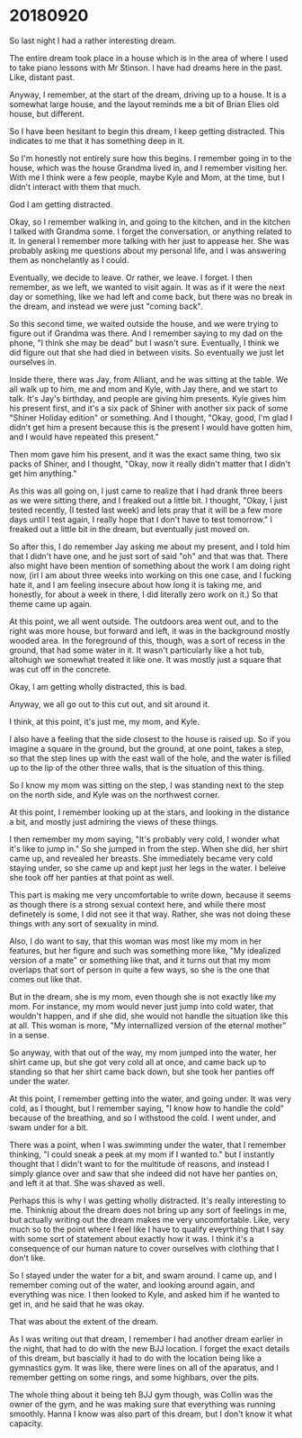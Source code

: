 # 20180920
So last night I had a rather interesting dream.

The entire dream took place in a house which is in the area of where I used to
take piano lessons with Mr Stinson. I have had dreams here in the past. Like,
distant past.

Anyway, I remember, at the start of the dream, driving up to a house. It is a
somewhat large house, and the layout reminds me a bit of Brian Elies old house,
but different.

So I have been hesitant to begin this dream, I keep getting distracted. This
indicates to me that it has something deep in it.

So I'm honestly not entirely sure how this begins. I remember going in to the
house, which was the house Grandma lived in, and I remember visiting her. With
me I think were a few people, maybe Kyle and Mom, at the time, but I didn't
interact with them that much.

God I am getting distracted.

Okay, so I remember walking in, and going to the kitchen, and in the kitchen I
talked with Grandma some. I forget the conversation, or anything related to it.
In general I remember more talking with her just to appease her. She was
probably asking me questions about my personal life, and I was answering them
as nonchelantly as I could.

Eventually, we decide to leave. Or rather, we leave. I forget. I then remember,
as we left, we wanted to visit again. It was as if it were the next day or
something, like we had left and come back, but there was no break in the dream,
and instead we were just "coming back".

So this second time, we waited outside the house, and we were trying to figure
out if Grandma was there. And I remember saying to my dad on the phone, "I
think she may be dead" but I wasn't sure. Eventually, I think we did figure out
that she had died in between visits. So eventually we just let ourselves in.

Inside there, there was Jay, from Alliant, and he was sitting at the table. We
all walk up to him, me and mom and Kyle, with Jay there, and we start to talk.
It's Jay's birthday, and people are giving him presents. Kyle gives him his
present first, and it's a six pack of Shiner with another six pack of some
"Shiner Holiday edition" or something. And I thought, "Okay, good, I'm glad I
didn't get him a present because this is the present I would have gotten him,
and I would have repeated this present."

Then mom gave him his present, and it was the exact same thing, two six packs
of Shiner, and I thought, "Okay, now it really didn't matter that I didn't get
him anything."

As this was all going on, I just came to realize that I had drank three beers
as we were sitting there, and I freaked out a little bit. I thought, "Okay, I
just tested recently, (I tested last week) and lets pray that it will be a few
more days until I test again, I really hope that I don't have to test
tomorrow." I freaked out a little bit in the dream, but eventually just moved
on.

So after this, I do remember Jay asking me about my present, and I told him
that I didn't have one, and he just sort of said "oh" and that was that. There
also might have been mention of something about the work I am doing right now,
(irl I am about three weeks into working on this one case, and I fucking hate
it, and I am feeling insecure about how long it is taking me, and honestly, for
about a week in there, I did literally zero work on it.) So that theme came up
again.

At this point, we all went outside. The outdoors area went out, and to the
right was more house, but forward and left, it was in the background mostly
wooded area. In the foreground of this, though, was a sort of recess in the
ground, that had some water in it. It wasn't particularly like a hot tub,
altohugh we somewhat treated it like one. It was mostly just a square that was
cut off in the concrete.

Okay, I am getting wholly distracted, this is bad.

Anyway, we all go out to this cut out, and sit around it.

I think, at this point, it's just me, my mom, and Kyle.

I also have a feeling that the side closest to the house is raised up. So if
you imagine a square in the ground, but the ground, at one point, takes a step,
so that the step lines up with the east wall of the hole, and the water is
filled up to the lip of the other three walls, that is the situation of this
thing.

So I know my mom was sitting on the step, I was standing next to the step on
the north side, and Kyle was on the northwest corner.

At this point, I remember looking up at the stars, and looking in the distance
a bit, and mostly just admiring the views of these things.

I then remember my mom saying, "It's probably very cold, I wonder what it's
like to jump in." So she jumped in from the step. When she did, her shirt came
up, and revealed her breasts. She immediately became very cold staying under,
so she came up and kept just her legs in the water. I beleive she took off her
panties at that point as well.

This part is making me very uncomfortable to write down, because it seems as
though there is a strong sexual context here, and while there most definetely
is some, I did not see it that way. Rather, she was not doing these things with
any sort of sexuality in mind.

Also, I do want to say, that this woman was most like my mom in her features,
but her figure and such was something more like, "My idealized version of a
mate" or something like that, and it turns out that my mom overlaps that sort
of person in quite a few ways, so she is the one that comes out like that.

But in the dream, she is my mom, even though she is not exactly like my mom.
For instance, my mom would never just jump into cold water, that wouldn't
happen, and if she did, she would not handle the situation like this at all.
This woman is more, "My internallized version of the eternal mother" in a
sense.

So anyway, with that out of the way, my mom jumped into the water, her shirt
came up, but she got very cold all at once, and came back up to standing so
that her shirt came back down, but she took her panties off under the water.

At this point, I remember getting into the water, and going under. It was very
cold, as I thought, but I remember saying, "I know how to handle the cold"
because of the breathing, and so I withstood the cold. I went under, and swam
under for a bit.

There was a point, when I was swimming under the water, that I remember
thinking, "I could sneak a peek at my mom if I wanted to." but I instantly
thought that I didn't want to for the multitude of reasons, and instead I
simply glance over and saw that she indeed did not have her panties on, and
left it at that. She was shaved as well.

Perhaps this is why I was getting wholly distracted. It's really interesting to
me. Thinknig about the dream does not bring up any sort of feelings in me, but
actually writing out the dream makes me very uncomfortable. Like, very much so
to the point where I feel like I have to qualify eveyrthing that I say with
some sort of statement about exactly how it was. I think it's a consequence of
our human nature to cover ourselves with clothing that I don't like.

So I stayed under the water for a bit, and swam around. I came up, and I
remember coming out of the water, and looking around again, and everything was
nice. I then looked to Kyle, and asked him if he wanted to get in, and he said
that he was okay.

That was about the extent of the dream.

As I was writing out that dream, I remember I had another dream earlier in the
night, that had to do with the new BJJ location. I forget the exact details of
this dream, but bascially it had to do with the location being like a
gymnastics gym. It was like, there were lines on all of the aparatus, and I
remember getting on some rings, and some highbars, over the pits.

The whole thing about it being teh BJJ gym though, was Collin was the owner of
the gym, and he was making sure that everything was running smoothly. Hanna I
know was also part of this dream, but I don't know it what capacity.
